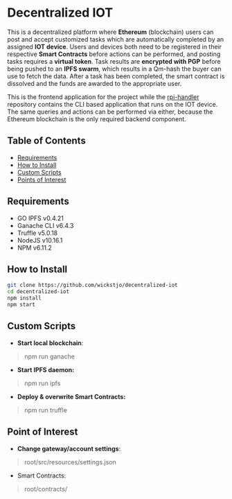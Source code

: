 # Decentralized IOT
This is a decentralized platform where **Ethereum** (blockchain) users can post and accept customized tasks which are automatically completed by an assigned **IOT device**. Users and devices both need to be registered in their respective **Smart Contracts** before actions can be performed, and posting tasks requires a **virtual token**. Task results are **encrypted with PGP** before being pushed to an **IPFS swarm**, which results in a Qm-hash the buyer can use to fetch the data. After a task has been completed, the smart contract is dissolved and the funds are awarded to the appropriate user.

This is the frontend application for the project while the [rpi-handler](https://github.com/wickstjo/rpi-handler) repository contains the CLI based application that runs on the IOT device. The same queries and actions can be performed via either, because the Ethereum blockchain is the only required backend component.

## Table of Contents
* [Requirements](https://github.com/wickstjo/decentralized-iot#requirements)
* [How to Install](https://github.com/wickstjo/decentralized-iot#how-to-install)
* [Custom Scripts](https://github.com/wickstjo/decentralized-iot#custom-scripts)
* [Points of Interest](https://github.com/wickstjo/decentralized-iot#points-of-interest)

## Requirements
* GO IPFS v0.4.21
* Ganache CLI v6.4.3
* Truffle v5.0.18
* NodeJS v10.16.1
* NPM v6.11.2

## How to Install
```bash
git clone https://github.com/wickstjo/decentralized-iot
cd decentralized-iot
npm install
npm start
```

## Custom Scripts
* **Start local blockchain**:
> npm run ganache
  
* **Start IPFS daemon:**
> npm run ipfs

* **Deploy & overwrite Smart Contracts:**
> npm run truffle

## Point of Interest
* **Change gateway/account settings**:
> root/src/resources/settings.json

* Smart Contracts:
> root/contracts/